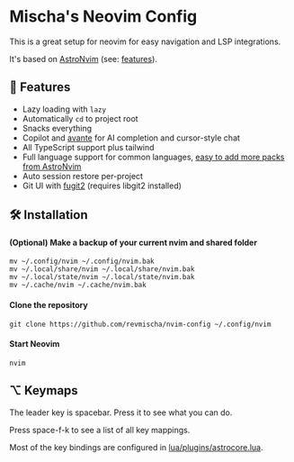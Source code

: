 # Mischa's Neovim Config

This is a great setup for neovim for easy navigation and LSP integrations.

It's based on [AstroNvim](https://astronvim.com/) (see: [features](https://docs.astronvim.com/#-features])).

## 🧐 Features

- Lazy loading with `lazy`
- Automatically `cd` to project root
- Snacks everything
- Copilot and [avante](https://github.com/yetone/avante.nvim) for AI completion and cursor-style chat
- All TypeScript support plus tailwind
- Full language support for common languages, [easy to add more packs from AstroNvim](https://github.com/AstroNvim/astrocommunity/tree/main/lua/astrocommunity/pack)
- Auto session restore per-project
- Git UI with [fugit2](https://github.com/SuperBo/fugit2.nvim) (requires libgit2 installed)

## 🛠️ Installation

#### (Optional) Make a backup of your current nvim and shared folder

```shell
mv ~/.config/nvim ~/.config/nvim.bak
mv ~/.local/share/nvim ~/.local/share/nvim.bak
mv ~/.local/state/nvim ~/.local/state/nvim.bak
mv ~/.cache/nvim ~/.cache/nvim.bak
```

#### Clone the repository

```shell
git clone https://github.com/revmischa/nvim-config ~/.config/nvim
```

#### Start Neovim

```shell
nvim
```

## ⌥ Keymaps

The leader key is spacebar. Press it to see what you can do.

Press space-f-k to see a list of all key mappings.

Most of the key bindings are configured in [lua/plugins/astrocore.lua](lua/plugins/astrocore.lua).
